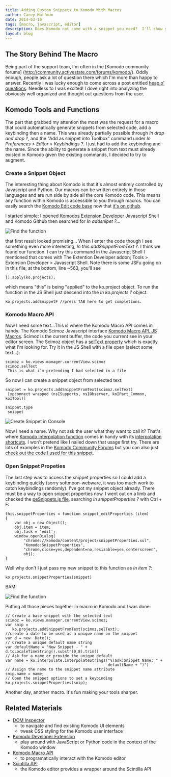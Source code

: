 ```yaml
---
title: Adding Custom Snippets to Komodo With Macros
author: Carey Hoffman
date: 2014-03-10
tags: [macro, javascript, editor]
description: Does Komodo not come with a snippet you need?  I'll show you how to create that snippet with one keybinding using Komodo macro's.  We heard you liked keybindings too, so we're gonna put a keybinding in that keybound snippet.
layout: blog
---
```


## The Story Behind The Macro

Being part of the support team, I'm often in the [Komodo community forums]
(http://community.activestate.com/forums/komodo/).  Oddly enough, people ask a
lot of question there which I'm more than happy to answer.  Recently I was lucky
enough to come across a post entitled [heap o' queations](http://community.activestate.com/node/10713).
Needless to I was excited!  I dove right into analyzing the obviously well organized and
thought out questions from the user.


## Komodo Tools and Functions

The part that grabbed my attention the most was the request for a macro that
could automatically generate snippets from selected code, add a keybinding then a
name.  This was already partially possible through _In drap and drop ?_, and the
"Add as snippet into Toolbox" command under _In Preferences > Editor > Keybindings ?_.
I just had to add the keybinding and the name.  Since the ability to generate a
snippet from text must already existed in Komodo given the existing commands, I
decided to try to augment.

### Create a Snippet Object

The interesting thing about Komodo is that it's almost entirely controlled by
Javascript and Python.  Our macros can be written entirely in those languages and
are run side by side all the core Komodo code. This means any function within Komodo
is accessible to you through macros.  You can easily search the [Komodo Edit code base](https://github.com/Komodo/KomodoEdit)
now that [it's on github](http://komodoide.com/blog/2014-03/komodo-edit-is-now-on-github/). 

I started simple; I opened [Komodos Extension Developer](http://community.activestate.com/node/1824)
Javascript Shell and Komodo Github then searched for _In addsnipet ?_...

![Find the function](/images/blog/2014-03/carey-addsnippet.PNG)

that first result looked promising... When I enter the code though I see something
even more interesting, _In this.addSnippetFromText ?_.  I think we found our
function.  I can try this command in the Javascript Shell I mentioned that comes
with The Extention Developer addon; Tools > Extension Developer > Javascript Shell.
Note there is some JSFu going on in this file; at the bottom, line ~563, you'll see

    }).apply(ko.projects);
    
which means "this" is being "applied" to the ko.project object.  To run the
function in the JS Shell just descend into the _In ko.projects ?_ object:

    ko.projects.addSnippetF //press TAB here to get completions.

### Komodo Macro API

Now I need some text...This is where the Komodo Macro API comes in handy.  The Komodo
Scimoz Javascript interface [Komodo Macro API, JS Macros](http://docs.activestate.com/komodo/8.5/macroapi.html#macroapi_js).
Scimoz is the current buffer, the code you current see in your editor screen.
The Scimoz object has a [selText property](http://docs.activestate.com/komodo/8.5/macroapi.html#selText)
which is exactly what I'm looking for.
Try it in the JS Shell with a file open (select some text...):

    scimoz = ko.views.manager.currentView.scimoz
    scimoz.selText
     This is what i'm pretending I had selected in a file
So now I can create a snippet object from selected text:

    snippet = ko.projects.addSnippetFromText(scimoz.selText)
     [xpconnect wrapped (nsISupports, nsIObserver, koIPart_Common, koITool)]
     
    snippet.type
     snippet
    
![Create Snippet in Console](/images/blog/2014-03/create-snippet-console.PNG)

Now I need a name.  Why not ask the user what they want to call it?  That's where
[Komodo Interpolation function](http://docs.activestate.com/komodo/8.5/macroapi.html#macroapi_interpolate)
comes in handy with its [interpolation shortcuts](http://docs.activestate.com/komodo/8.5/shortcuts.html#shortcuts_top).
I won't pretend like I nailed down that usage first try.  There are lots of examples
in the [Komodo Community Forums](http://community.activestate.com/forums/komodo)
but you can also just [check out the code I used for this snippet](https://github.com/Komodo/macros/blob/master/automagic_snippets_from_text.js#L24).

### Open Snippet Propeties

The last step was to access the snippet properties so I could add a keybinding
quickly (sorry softmoon-webware, it was too much work to catch keybindings randomly).
I've got my snippet object already.  There must be a way to open snippet properties
now.  I went out on a limb and checked the [peSnippets.js file](https://github.com/Komodo/KomodoEdit/blob/9bd4f2abe7f1263f4328d5f1248759056a33e2bd/src/chrome/komodo/content/project/peSnippet.js#L113),
searching _In snippetProperties ?_ with Ctrl + F:

    this.snippetProperties = function snippet_editProperties (item)
    {
        var obj = new Object();
        obj.item = item;
        obj.task = 'edit';
        window.openDialog(
            "chrome://komodo/content/project/snippetProperties.xul",
            "Komodo:SnippetProperties",
            "chrome,close=yes,dependent=no,resizable=yes,centerscreen",
            obj);
    }

Well why don't I just pass my new snippet to this function as _In item ?_:

    ko.projects.snippetProperties(snippet)
    
BAM!

![Find the function](/images/blog/2014-03/snippet-properties.png)

Putting all those pieces together in macro in Komodo and I was done:

    // Create a base snippet with the selected text
    scimoz = ko.views.manager.currentView.scimoz;
    var snip =
       ko.projects.addSnippetFromText(scimoz.selText);
    //create a date to be used as a unique name on the snippet
    var d = new  Date();
    // Create a unique default name string
    var defaultName = "New Snippet - " + d.toLocaleTimeString().substr(0,8).trim()
    // Ask for a name or provide the unique default
    var name = ko.interpolate.interpolateStrings("%(ask:Snippet Name: " +
                                                 defaultName + ")")
    // Assign the name to the snippet name attribute
    snip.name = name;
    // Open the snippet options to set a keybinding
    ko.projects.snippetProperties(snip);
    
Another day, another macro.  It's fun making your tools sharper.

## Related Materials

* [DOM Inspector](/framed/?http://community.activestate.com/xpi/dom-inspector)
  - to navigate and find existing Komodo UI elements
  - tweak CSS styling for the Komodo user interface
* [Komodo Developer Extension](/framed/?http://community.activestate.com/xpi/dom-inspector)
  - play around with JavaScript or Python code in the context of the Komodo window
* [Komodo Macro API](/framed/?http://docs.activestate.com/komodo/8.5/macroapi.html)
  - to programatically interact with the Komodo editor
* [Scintilla API](http://www.scintilla.org/ScintillaDoc.html)
  - the Komodo editor provides a wrapper around the Scintilla API
